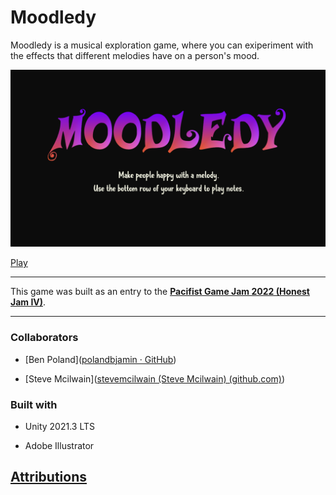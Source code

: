 # Moodledy

Moodledy is a musical exploration game, where you can exiperiment with the effects that different melodies have on a person's mood.

![Moodledy](Title.png)

[Play](https://playabledesign.itch.io/moodledy/)

---

This game was built as an entry to the **[Pacifist Game Jam 2022 (Honest Jam IV)](https://itch.io/jam/honest-jam-4)**.

---

### Collaborators

- [Ben Poland]([polandbjamin · GitHub](https://github.com/polandbjamin))

- [Steve Mcilwain]([stevemcilwain (Steve Mcilwain) (github.com)](https://github.com/stevemcilwain))

### Built with

- Unity 2021.3 LTS

- Adobe Illustrator

## [Attributions](ATTRIBUTIONS.md)
